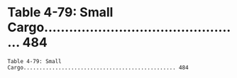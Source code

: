 # Table 4-79: Small Cargo................................................ 484

```
Table 4-79: Small Cargo................................................ 484

```
